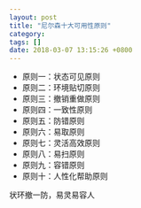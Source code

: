 ```yaml
---
layout: post
title: "尼尔森十大可用性原则"
category: 
tags: []
date: 2018-03-07 13:15:26 +0800
---
```

* 原则一：状态可见原则
* 原则二：环境贴切原则
* 原则三：撤销重做原则
* 原则四：一致性原则
* 原则五：防错原则
* 原则六：易取原则
* 原则七：灵活高效原则
* 原则八：易扫原则
* 原则九：容错原则
* 原则十：人性化帮助原则

状环撤一防，易灵易容人
